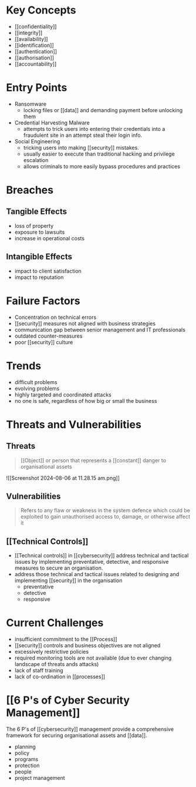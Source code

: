 # Key Concepts
- [[confidentiality]] 
- [[integrity]]
- [[availability]]
- [[identification]]
- [[authentication]]
- [[authorisation]]
- [[accountability]]
# Entry Points
- Ransomware
	- locking files or [[data]] and demanding payment before unlocking them
- Credential Harvesting Malware
	- attempts to trick users into entering their credentials into a fraudulent site in an attempt steal their login info. 
- Social Engineering 
	- tricking users into making [[security]] mistakes. 
	- usually easier to execute than traditional hacking and privilege escalation
	- allows criminals to more easily bypass procedures and practices


# Breaches
## Tangible Effects
- loss of property
- exposure to lawsuits
- increase in operational costs
## Intangible Effects
- impact to client satisfaction
- impact to reputation
# Failure Factors
- Concentration on technical errors
- [[security]] measures not aligned with business strategies
- communication gap between senior management and IT professionals
- outdated counter-measures
- poor [[security]] culture
# Trends
- difficult problems
- evolving problems
- highly targeted and coordinated attacks
- no one is safe, regardless of how big or small the business

# Threats and Vulnerabilities
## Threats
> [[Object]] or person that represents a [[constant]] danger to organisational assets

![[Screenshot 2024-08-06 at 11.28.15 am.png]]
## Vulnerabilities
> Refers to any flaw or weakness in the system defence which could be exploited to gain unauthorised access to, damage, or otherwise affect it
## [[Technical Controls]]
- [[Technical controls]] in [[cybersecurity]] address technical and tactical issues by implementing preventative, detective, and responsive measures to secure an organisation.
- address those technical and tactical issues related to designing and implementing [[security]] in the organisation
	- preventative
	- detective
	- responsive
# Current Challenges
- insufficient commitment to the [[Process]] 
- [[security]] controls and business objectives are not aligned
- excessively restrictive policies
- required monitoring tools are not available (due to ever changing landscape of threats ands attacks)
- lack of staff training
- lack of co-ordination in [[processes]]
# [[6 P's of Cyber Security Management]]
The 6 P's of [[cybersecurity]] management provide a comprehensive framework for securing organisational assets and [[data]].
- planning 
- policy
- programs
- protection
- people
- project management
